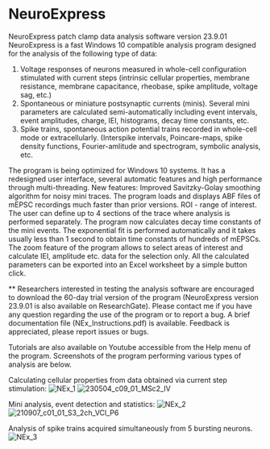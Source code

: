# NeuroExpress
NeuroExpress patch clamp data analysis software version 23.9.01
NeuroExpress is a fast Windows 10 compatible analysis program designed for the analysis of the following type of data:

1) Voltage responses of neurons measured in whole-cell configuration stimulated with current steps (intrinsic cellular properties, membrane resistance,
   membrane capacitance, rheobase, spike amplitude, voltage sag, etc.)
2) Spontaneous or miniature postsynaptic currents (minis). Several mini parameters are calculated semi-automatically including event intervals, event amplitudes,
   charge, IEI, histograms, decay time constants, etc.
3) Spike trains, spontaneous action potential trains recorded in whole-cell mode or extracellularly. (Interspike intervals, Poincare-maps, spike density functions,
   Fourier-amlitude and spectrogram, symbolic analysis, etc.

The program is being optimized for Windows 10 systems. It has a redesigned user interface, several automatic features and high performance through multi-threading. 
New features: Improved Savitzky-Golay smoothing algorithm for noisy mini traces. The program loads and displays ABF files of mEPSC recordings much faster than prior versions. 
ROI - range of interest. The user can define up to 4 sections of the trace where analysis is performed separately. The program now calculates decay time constants of the 
mini events. The exponential fit is performed automatically and it takes usually less than 1 second to obtain time constants of hundreds of mEPSCs. The zoom feature of the 
program allows to select areas of interest and calculate IEI, amplitude etc. data for the selection only. 
All the calculated parameters can be exported into an Excel worksheet by a simple button click. 

** Researchers interested in testing the analysis software are encouraged to download the 60-day trial version of the program (NeuroExpress version 23.9.01 is also available 
on ResearchGate). Please contact me if you have any question regarding the use of the program or to report a bug. A brief documentation file (NEx_Instructions.pdf) is available.
Feedback is appreciated, please report issues or bugs.

Tutorials are also available on Youtube accessible from the Help menu of the program.
Screenshots of the program performing various types of analysis are below.

Calculating cellular properties from data obtained via current step stimulation:
![NEx_1](https://github.com/attilaszuc/NeuroExpress/assets/149586298/39357bd8-302a-4655-9049-cef534b32e4f)
![230504_c09_01_MSc2_IV](https://github.com/attilaszuc/NeuroExpress-patch-clamp-analysis/assets/149586298/7f6b945b-2b76-4320-8c5b-5c750ee3133f)


Mini analysis, event detection and statistics:
![NEx_2](https://github.com/attilaszuc/NeuroExpress/assets/149586298/84de489a-b6ae-4350-941a-260e7ff65773)
![210907_c01_01_S3_2ch_VCl_P6](https://github.com/attilaszuc/NeuroExpress-patch-clamp-analysis/assets/149586298/8c2b3aaf-3514-4e4b-8dca-b7e5bbcc7291)

Analysis of spike trains acquired simultaneously from 5 bursting neurons.
![NEx_3](https://github.com/attilaszuc/NeuroExpress/assets/149586298/723d63f8-f3bd-4c1c-8182-ba8cb1305b74)
